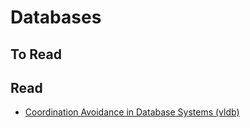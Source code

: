 Databases
=========

To Read
-------



Read
----

* [Coordination Avoidance in Database Systems (vldb)](http://www.vldb.org/pvldb/vol8/p185-bailis.pdf)
